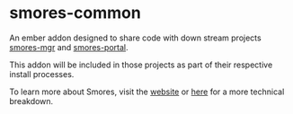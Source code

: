 # smores-common
An ember addon designed to share code with down stream projects 
[smores-mgr](https://github.com/gte451f/smores-api) and [smores-portal](https://github.com/gte451f/smores-portal).


This addon will be included in those projects as part of their respective install processes.


To learn more about Smores, visit the [website](http://smores.camp) or [here](http://learn.smores.camp/technical/design) for a more technical breakdown.
